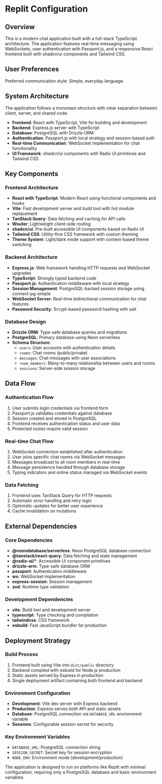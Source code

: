# Replit Configuration

## Overview

This is a modern chat application built with a full-stack TypeScript architecture. The application features real-time messaging using WebSockets, user authentication with Passport.js, and a responsive React frontend built with shadcn/ui components and Tailwind CSS.

## User Preferences

Preferred communication style: Simple, everyday language.

## System Architecture

The application follows a monorepo structure with clear separation between client, server, and shared code:

- **Frontend**: React with TypeScript, Vite for building and development
- **Backend**: Express.js server with TypeScript
- **Database**: PostgreSQL with Drizzle ORM
- **Authentication**: Passport.js with local strategy and session-based auth
- **Real-time Communication**: WebSocket implementation for chat functionality
- **UI Framework**: shadcn/ui components with Radix UI primitives and Tailwind CSS

## Key Components

### Frontend Architecture
- **React with TypeScript**: Modern React using functional components and hooks
- **Vite**: Fast development server and build tool with hot module replacement
- **TanStack Query**: Data fetching and caching for API calls
- **Wouter**: Lightweight client-side routing
- **shadcn/ui**: Pre-built accessible UI components based on Radix UI
- **Tailwind CSS**: Utility-first CSS framework with custom theming
- **Theme System**: Light/dark mode support with context-based theme switching

### Backend Architecture
- **Express.js**: Web framework handling HTTP requests and WebSocket upgrades
- **TypeScript**: Strongly typed backend code
- **Passport.js**: Authentication middleware with local strategy
- **Session Management**: PostgreSQL-backed session storage using connect-pg-simple
- **WebSocket Server**: Real-time bidirectional communication for chat features
- **Password Security**: Scrypt-based password hashing with salt

### Database Design
- **Drizzle ORM**: Type-safe database queries and migrations
- **PostgreSQL**: Primary database using Neon serverless
- **Schema Structure**:
  - `users`: User accounts with authentication details
  - `rooms`: Chat rooms (public/private)
  - `messages`: Chat messages with user associations
  - `room_members`: Many-to-many relationship between users and rooms
  - `sessions`: Server-side session storage

## Data Flow

### Authentication Flow
1. User submits login credentials via frontend form
2. Passport.js validates credentials against database
3. Session created and stored in PostgreSQL
4. Frontend receives authentication status and user data
5. Protected routes require valid session

### Real-time Chat Flow
1. WebSocket connection established after authentication
2. User joins specific chat rooms via WebSocket messages
3. Messages broadcast to all room members in real-time
4. Message persistence handled through database storage
5. Typing indicators and online status managed via WebSocket events

### Data Fetching
1. Frontend uses TanStack Query for HTTP requests
2. Automatic error handling and retry logic
3. Optimistic updates for better user experience
4. Cache invalidation on mutations

## External Dependencies

### Core Dependencies
- **@neondatabase/serverless**: Neon PostgreSQL database connection
- **@tanstack/react-query**: Data fetching and state management
- **@radix-ui/***: Accessible UI component primitives
- **drizzle-orm**: Type-safe database ORM
- **passport**: Authentication middleware
- **ws**: WebSocket implementation
- **express-session**: Session management
- **zod**: Runtime type validation

### Development Dependencies
- **vite**: Build tool and development server
- **typescript**: Type checking and compilation
- **tailwindcss**: CSS framework
- **esbuild**: Fast JavaScript bundler for production

## Deployment Strategy

### Build Process
1. Frontend built using Vite into `dist/public` directory
2. Backend compiled with esbuild for Node.js production
3. Static assets served by Express in production
4. Single deployment artifact containing both frontend and backend

### Environment Configuration
- **Development**: Vite dev server with Express backend
- **Production**: Express serves both API and static assets
- **Database**: PostgreSQL connection via `DATABASE_URL` environment variable
- **Sessions**: Configurable session secret for security

### Key Environment Variables
- `DATABASE_URL`: PostgreSQL connection string
- `SESSION_SECRET`: Secret key for session encryption
- `NODE_ENV`: Environment mode (development/production)

The application is designed to run on platforms like Replit with minimal configuration, requiring only a PostgreSQL database and basic environment variables.